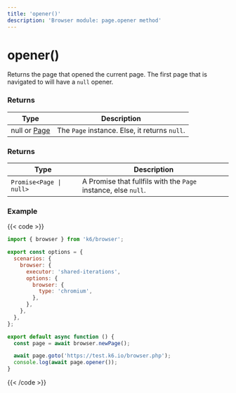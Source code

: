```yaml
---
title: 'opener()'
description: 'Browser module: page.opener method'
---
```


# opener()

Returns the page that opened the current page. The first page that is navigated to will have a `null` opener.

### Returns

| Type                                                                                                  | Description                                   |
| ----------------------------------------------------------------------------------------------------- | --------------------------------------------- |
| null or [Page](https://grafana.com/docs/k6/<K6_VERSION>/javascript-api/k6-experimental/browser/page/) | The `Page` instance. Else, it returns `null`. |

### Returns

| Type                    | Description                                                    |
| ----------------------- | -------------------------------------------------------------- |
| `Promise<Page \| null>` | A Promise that fullfils with the `Page` instance, else `null`. |

### Example

{{< code >}}

```javascript
import { browser } from 'k6/browser';

export const options = {
  scenarios: {
    browser: {
      executor: 'shared-iterations',
      options: {
        browser: {
          type: 'chromium',
        },
      },
    },
  },
};

export default async function () {
  const page = await browser.newPage();

  await page.goto('https://test.k6.io/browser.php');
  console.log(await page.opener());
}
```

{{< /code >}}
